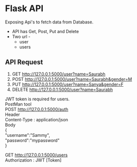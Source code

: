 # Flask API

Exposing Api's to fetch data from Database.

* API has Get, Post, Put and Delete
* Two url - 
    * user
    * users

## API Request

1. GET http://127.0.0.1:5000/user?name=Saurabh
2. POST http://127.0.0.1:5000/user?name=Saurabh&gender=M
3. PUT http://127.0.0.1:5000/user?name=Sanya&gender=F
4. DELETE http://127.0.0.1:5000/user?name=Saurabh

JWT token is required for users.  
PostMan tool  
POST http://127.0.0.1:5000/auth  
Header  
Content-Type : application/json  
Body  
{  
    "username":"Sammy",  
    "password":"mypassword"  
}  

GET http://127.0.0.1:5000/users  
Authorization : JWT [Token]  